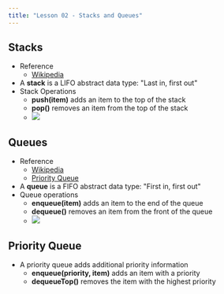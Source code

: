 ```yaml
---
title: "Lesson 02 - Stacks and Queues"
---
```


## Stacks

- Reference
    - [Wikipedia](https://en.wikipedia.org/wiki/Stack_(abstract_data_type))
- A **stack** is a LIFO abstract data type: "Last in, first out"
- Stack Operations
    - **push(item)** adds an item to the top of the stack
    - **pop()** removes an item from the top of the stack
    - ![](/images/cp2/unit-04/stack.png)

## Queues

- Reference
    - [Wikipedia](https://en.wikipedia.org/wiki/Queue_(abstract_data_type))
    - [Priority Queue](https://en.wikipedia.org/wiki/Priority_queue)
- A **queue** is a FIFO abstract data type: "First in, first out"
- Queue operations
    - **enqueue(item)** adds an item to the end of the queue
    - **dequeue()** removes an item from the front of the queue
    - ![](/images/cp2/unit-04/queue.png)

## Priority Queue

- A priority queue adds additional priority information
    - **enqueue(priority, item)** adds an item with a priority
    - **dequeueTop()** removes the item with the highest priority
